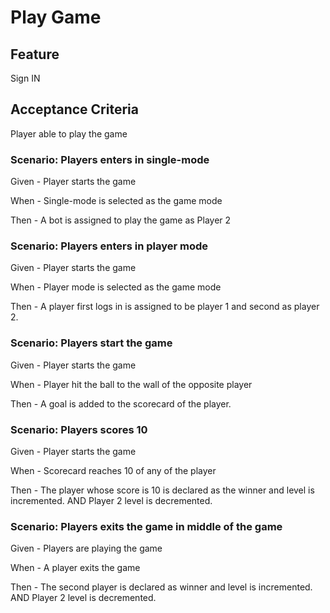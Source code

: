 # Play Game

## Feature

Sign IN

## Acceptance Criteria

Player able to play the game

### Scenario: Players enters in single-mode

  Given - Player starts the game

  When - Single-mode is selected as the game mode

  Then - A bot is assigned to play the game as Player 2

### Scenario: Players enters in player mode

  Given - Player starts the game

  When - Player mode is selected as the game mode

  Then - A player first logs in is assigned to be player 1 and second as player 2.

### Scenario: Players start the game

  Given - Player starts the game

  When - Player hit the ball to the wall of the opposite player

  Then - A goal is added to the scorecard of the player.

### Scenario: Players scores 10

  Given - Player starts the game

  When - Scorecard reaches 10 of any of  the player

  Then - The player whose score is 10 is declared as the winner and level is incremented.
  AND Player 2 level is decremented.

### Scenario: Players exits the game in middle of the game

  Given - Players are playing the game

  When - A player exits the game

  Then - The second player is declared as winner and level is incremented.
  AND Player 2 level is decremented.